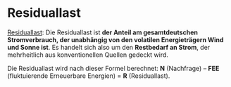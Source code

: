 
# Residuallast
[Residuallast](https://www.next-kraftwerke.de/wissen/residuallast): Die Residuallast ist **der Anteil am gesamtdeutschen Stromverbrauch, der unabhängig von den volatilen Energieträgern Wind und Sonne ist**. Es handelt sich also um den **Restbedarf an Strom**, der mehrheitlich aus konventionellen Quellen gedeckt wird. 

Die Residuallast wird nach dieser Formel berechnet: **N** (Nachfrage) – **FEE** (fluktuierende Erneuerbare Energien) = **R** (Residuallast). 

